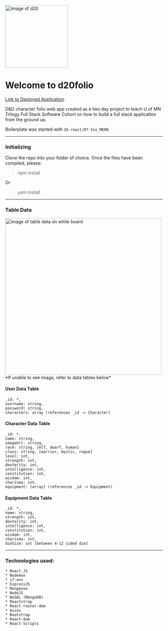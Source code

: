 <img src="client/src/d20-folio-logo-1.png" alt="image of d20" style= "width: 200px; margin: 0 auto;">

# Welcome to d20folio 

[Link to Deployed Application](https://pure-ridge-19011.herokuapp.com/)

D&amp;D character folio web app created as a two day project to teach U of MN Trilogy Full Stack Software Cohort on how to build a full stack application from the ground up. 

Boilerplate was started with `19-react/07-Ins_MERN`

	
***

### Initializing

Clone the repo into your folder of choice. Once the files have been compiled, please:
> 	npm install

Or

>  yarn install
 
***


### Table Data
<img src="client/src/tables-for-d20folio.png" alt="image of table data on white board" style="width: 500px;">
	*If unable to see image, refer to data tables below*

#### User Data Table

	_id: *,
	username: string,
	password: string,
	characters: array (references _id -> Character)
	
#### Character Data Table

	_id: *,
	name: string,
	imageUrl: string,
	race: string, [elf, dwarf, human]
	class: string, [warrior, mystic, rogue]
	level: int,
	strength: int,
	dexterity: int,
	intelligence: int,
	constitution: int,
	wisdom: int,
	charisma: int, 
	equipment: [array] (references _id -> Equipment)
	
#### Equipment Data Table

	_id: *,
	name: string,
	strength: int,
	dexterity: int,
	intelligence: int,
	constitution: int,
	wisdom: int,
	charisma: int,
	dieSize: int [between 4-12 sided die]
	
***

### Technologies used:
	* React.JS
	* Nodemon
	* if-env
	* ExpressJS
	* Mongoose
	* NodeJS
	* NoSQL (MongoDB)
	* Reactstrap
	* React-router-dom
	* Axios
	* Bootstrap
	* React-dom
	* React-Scripts
	
